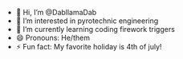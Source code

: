 - 👋 Hi, I’m @DabllamaDab
- 👀 I’m interested in pyrotechnic engineering
- 🌱 I’m currently learning coding firework triggers
- 😄 Pronouns: He/them
- ⚡ Fun fact: My favorite holiday is 4th of july!
